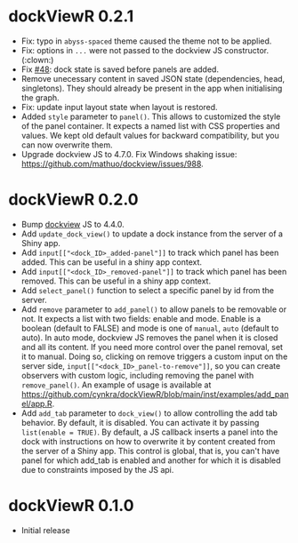 # dockViewR 0.2.1

- Fix: typo in `abyss-spaced` theme caused the theme not to be applied.
- Fix: options in `...` were not passed to the dockview JS constructor. (:clown:)
- Fix [#48](https://github.com/cynkra/dockViewR/issues/48): dock state is saved before panels are added.
- Remove unecessary content in saved JSON state (dependencies, head, singletons). They should
already be present in the app when initialising the graph.
- Fix: update input layout state when layout is restored.
- Added `style` parameter to `panel()`. This allows to customized the style of
the panel container. It expects a named list with CSS properties and values. We kept
old default values for backward compatibility, but you can now overwrite them.
- Upgrade dockview JS to 4.7.0. Fix Windows shaking issue: <https://github.com/mathuo/dockview/issues/988>.

# dockViewR 0.2.0

- Bump [dockview](https://github.com/mathuo/dockview/releases/tag/v4.4.0) JS to 4.4.0.
- Add `update_dock_view()` to update a dock instance from the server of a Shiny app.
- Add `input[["<dock_ID>_added-panel"]]` to track which panel has been added. This can be useful in a shiny app context.
- Add `input[["<dock_ID>_removed-panel"]]` to track which panel has been removed. This can be useful in a shiny app context.
- Add `select_panel()` function to select a specific panel by id from the server.
- Add `remove` parameter to `add_panel()` to allow panels to be removable or not. It expects a list with two fields: enable and mode. Enable is a boolean (default to FALSE) and mode is one of `manual`, `auto` (default to auto). In auto mode, dockview JS removes the panel when it is closed and all its content. If you need more control over the panel removal, set it to manual. Doing so, clicking on remove triggers a custom input on the server side, `input[["<dock_ID>_panel-to-remove"]]`, so you can create observers with custom logic, including removing the panel with `remove_panel()`. An example of usage is available at <https://github.com/cynkra/dockViewR/blob/main/inst/examples/add_panel/app.R>.
- Add `add_tab` parameter to `dock_view()` to allow controlling the add tab behavior. By default, it is disabled. You can activate it by passing `list(enable = TRUE)`. By default, a JS callback inserts a panel into the dock with instructions on how to overwrite it by content created from the server of a Shiny app. This control is global, that is, you can't have panel for which add_tab is enabled and another for which it is disabled due to constraints imposed by the JS api.

# dockViewR 0.1.0

- Initial release
